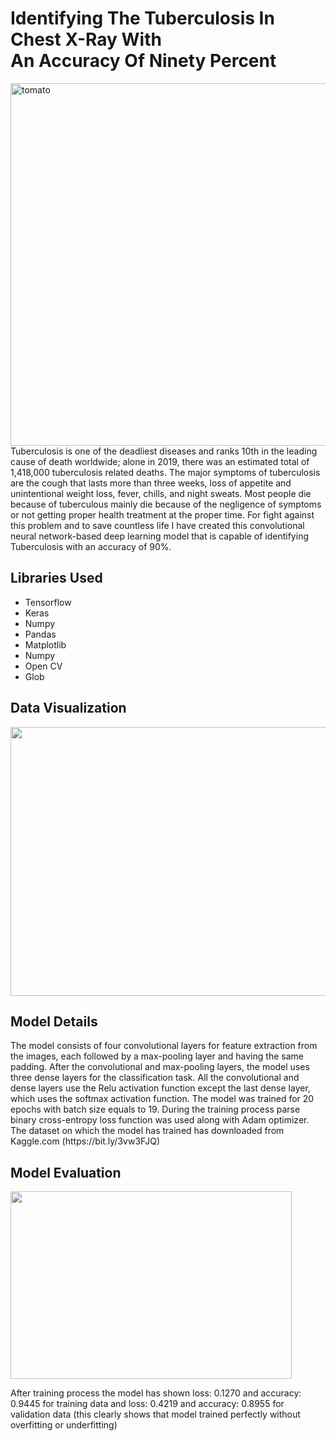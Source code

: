# Identifying The Tuberculosis In Chest X-Ray With <br> An Accuracy Of Ninety Percent 
<img src="https://cdn.the-scientist.com/assets/articleNo/66278/aImg/33044/tb.jpg" alt="tomato" width="900" height="580">
Tuberculosis is one of the deadliest diseases and ranks 10th in the leading cause of death worldwide; alone in 2019, there was an estimated total of 1,418,000 tuberculosis related deaths. The major symptoms of tuberculosis are the cough that lasts more than three weeks, loss of appetite and unintentional weight loss, fever, chills, and night sweats. Most people die because of tuberculous mainly die because of the negligence of symptoms or not getting proper health treatment at the proper time. For fight against this problem and to save countless life I have created this convolutional neural network-based deep learning model that is capable of identifying Tuberculosis with an accuracy of 90%. 
<h2>Libraries Used</h2>
<ul>
  <li>Tensorflow</li>
  <li>Keras</li>
  <li>Numpy</li>
  <li>Pandas </li>
  <li>Matplotlib</li>
  <li>Numpy</li>
  <li>Open CV</li>
  <li>Glob</li>
</ul> 
<h2>Data Visualization</h2>
<img src="https://github.com/NavinBondade/Tuberculosis_Detection_with_90_percent_accuracy/blob/main/Tuberculosis%20Detection%20with%2090%25%20accuracy/Graps%20and%20Images/Tuberculosis%20Data%20Visualization.jpg" width="730" height="430">
<h2>Model Details</h2>
<p>The model consists of four convolutional layers for feature extraction from the images, each followed by a max-pooling layer and having the same padding. After the convolutional and max-pooling layers, the model uses three dense layers for the classification task. All the convolutional and dense layers use the Relu activation function except the last dense layer, which uses the softmax activation function. The model was trained for 20 epochs with batch size equals to 19. During the training process parse binary cross-entropy loss function was used along with Adam optimizer. The dataset on which the model has trained has downloaded from Kaggle.com (https://bit.ly/3vw3FJQ) </p>
<h2>Model Evaluation</h2>
<img src="https://github.com/NavinBondade/Tuberculosis_Detection_with_90_percent_accuracy/blob/main/Tuberculosis%20Detection%20with%2090%25%20accuracy/Graps%20and%20Images/loss.png" width="450" height="300">
<p>After training process the model has shown loss: 0.1270 and accuracy: 0.9445 for training data and loss: 0.4219 and accuracy: 0.8955 for validation data (this clearly shows that model trained perfectly without overfitting or underfitting)</p>
